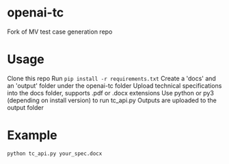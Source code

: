 # openai-tc
Fork of MV test case generation repo


# Usage

Clone this repo
Run `pip install -r requirements.txt`
Create a 'docs' and an 'output' folder under the openai-tc folder
Upload technical specifications into the docs folder, supports .pdf or .docx extensions
Use python or py3 (depending on install version) to run tc_api.py
Outputs are uploaded to the output folder


# Example

`python tc_api.py your_spec.docx`


